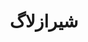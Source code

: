 ---
draft: false
title: "شیرازلاگ"
description: "وب‌سایت رسمی شیرازلاگ (گروه کاربران گنو/لینوکس شیراز)"
keywords: ["شیرازلاگ", "گنو/لینوکس", "متن‌باز", "نرم‌افزار آزاد", "لینوکس"]
---